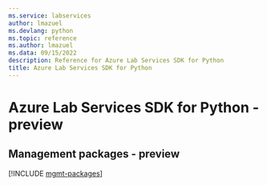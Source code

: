 ```yaml
---
ms.service: labservices
author: lmazuel
ms.devlang: python
ms.topic: reference
ms.author: lmazuel
ms.data: 09/15/2022
description: Reference for Azure Lab Services SDK for Python
title: Azure Lab Services SDK for Python
---
```

# Azure Lab Services SDK for Python - preview

## Management packages - preview
[!INCLUDE [mgmt-packages](lab-services-mgmt-index.md)]